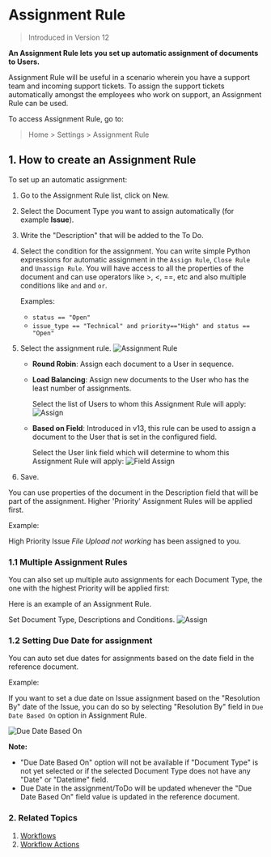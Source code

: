 <!-- add-breadcrumbs -->

# Assignment Rule

> Introduced in Version 12

**An Assignment Rule lets you set up automatic assignment of documents to Users.**

Assignment Rule will be useful in a scenario wherein you have a support team and incoming support tickets. To assign the support tickets automatically amongst the employees who work on support, an Assignment Rule can be used.

To access Assignment Rule, go to:
> Home > Settings > Assignment Rule

## 1. How to create an Assignment Rule
To set up an automatic assignment:

1. Go to the Assignment Rule list, click on New.
1. Select the Document Type you want to assign automatically (for example **Issue**).
1. Write the "Description" that will be added to the To Do.
1. Select the condition for the assignment.
    You can write simple Python expressions for automatic assignment in the `Assign Rule`, `Close Rule` and `Unassign Rule`. You will have access to all the properties of the document and can use operators like >, <, ==, etc and also multiple conditions like `and` and `or`.

    Examples:

    - `status == "Open"`
    - `issue_type == "Technical" and priority=="High" and status == "Open"`

1. Select the assignment rule.
    ![Assignment Rule](/docs/assets/img/automation/assignment-rule-select.png)

    * **Round Robin**: Assign each document to a User in sequence.
    * **Load Balancing**: Assign new documents to the User who has the least number of assignments.

        Select the list of Users to whom this Assignment Rule will apply:
        <img class="screenshot" alt="Assign" src="{{docs_base_url}}/v12/assets/img/automation/auto-assign-2.png">

    * **Based on Field**: Introduced in v13, this rule can be used to assign a document to the User that is set in the configured field.

        Select the User link field which will determine to whom this Assignment Rule will apply:
        <img class="screenshot" alt="Field Assign" src="{{docs_base_url}}/v12/assets/img/automation/field-auto-assign.png">


1. Save.

You can use properties of the document in the Description field that will be part of the assignment. Higher 'Priority' Assignment Rules will be applied first.

Example:

High Priority Issue *File Upload not working* has been assigned to you.

### 1.1 Multiple Assignment Rules

You can also set up multiple auto assignments for each Document Type, the one with the highest Priority will be applied first:

Here is an example of an Assignment Rule.

Set Document Type, Descriptions and Conditions.
<img class="screenshot" alt="Assign" src="{{docs_base_url}}/v12/assets/img/automation/auto-assign-1.png">

### 1.2 Setting Due Date for assignment

You can auto set due dates for assignments based on the date field in the reference document.

Example:

If you want to set a due date on Issue assignment based on the "Resolution By" date of the Issue, you can do so by selecting "Resolution By" field in `Due Date Based On` option in Assignment Rule.

![Due Date Based On](/docs/assets/img/automation/assignment-rule-due-date-based-on.png)

**Note:**

- "Due Date Based On" option will not be available if "Document Type" is not yet selected or if the selected Document Type does not have any "Date" or "Datetime" field.
- Due Date in the assignment/ToDo will be updated whenever the "Due Date Based On" field value is updated in the reference document.

### 2. Related Topics

1. [Workflows](/docs/user/manual/en/setting-up/workflows)
1. [Workflow Actions](/docs/user/manual/en/setting-up/workflow-actions)
